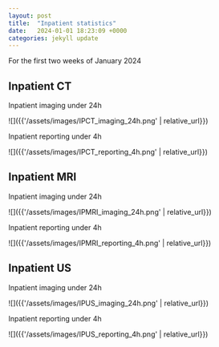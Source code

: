 ```yaml
---
layout: post
title:  "Inpatient statistics"
date:   2024-01-01 18:23:09 +0000
categories: jekyll update
---
```

For the first two weeks of January 2024




## Inpatient CT

Inpatient imaging under 24h

![]({{'/assets/images/IPCT_imaging_24h.png' | relative_url}})

Inpatient reporting under 4h

![]({{'/assets/images/IPCT_reporting_4h.png' | relative_url}})



## Inpatient MRI

Inpatient imaging under 24h

![]({{'/assets/images/IPMRI_imaging_24h.png' | relative_url}})

Inpatient reporting under 4h

![]({{'/assets/images/IPMRI_reporting_4h.png' | relative_url}})



## Inpatient US

Inpatient imaging under 24h

![]({{'/assets/images/IPUS_imaging_24h.png' | relative_url}})

Inpatient reporting under 4h

![]({{'/assets/images/IPUS_reporting_4h.png' | relative_url}})

